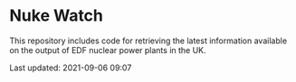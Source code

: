 # Nuke Watch

This repository includes code for retrieving the latest information available on the output of EDF nuclear power plants in the UK.

Last updated: 2021-09-06 09:07